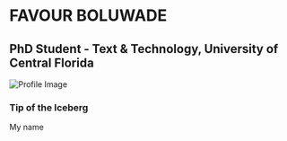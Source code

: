 # FAVOUR BOLUWADE
## PhD Student - Text & Technology, University of Central Florida

![Profile Image](assets/ProfileGithub.jpg)

### Tip of the Iceberg
My name

